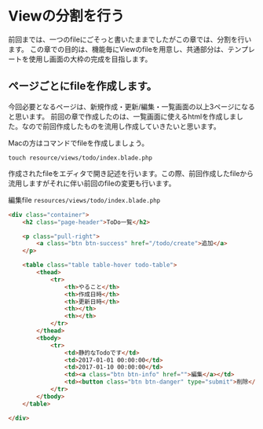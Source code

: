 # Viewの分割を行う

前回までは、一つのfileにごそっと書いたままでしたがこの章では、分割を行います。
この章での目的は、機能毎にViewのfileを用意し、共通部分は、テンプレートを使用し画面の大枠の完成を目指します。

## ページごとにfileを作成します。

今回必要となるページは、新規作成・更新/編集・一覧画面の以上3ページになると思います。
前回の章で作成したのは、一覧画面に使えるhtmlを作成しました。なので前回作成したものを流用し作成していきたいと思います。

Macの方はコマンドでfileを作成しましょう。
```shell
touch resource/views/todo/index.blade.php
```
作成されたfileをエディタで開き記述を行います。この際、前回作成したfileから流用しますがそれに伴い前回のfileの変更も行います。

編集file `resources/views/todo/index.blade.php`

```html
<div class="container">
    <h2 class="page-header">ToDo一覧</h2>

    <p class="pull-right">
        <a class="btn btn-success" href="/todo/create">追加</a>
    </p>

    <table class="table table-hover todo-table">
        <thead>
            <tr>
                <th>やること</th>
                <th>作成日時</th>
                <th>更新日時</th>
                <th></th>
                <th></th>
            </tr>
        </thead>
        <tbody>
            <tr>
                <td>静的なTodoです</td>
                <td>2017-01-01 00:00:00</td>
                <td>2017-01-10 00:00:00</td>
                <td><a class="btn btn-info" href="">編集</a></td>
                <td><button class="btn btn-danger" type="submit">削除</button></td>
            </tr>
        </tbody>
    </table>

</div>
```

